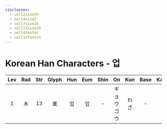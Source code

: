 ```yaml
---
cssclasses:
  - cell2size1h
  - cell4size2
  - cell7size1h
  - cell12size1h
  - cell4fontkr
  - cell12fontcn
---
```


# Korean Han Characters - 업

| Lev | Rad | Str | Glyph | Hun | Eum | Shin |    On     | Kun | Base | Kana | Simp | Man | Can  |  Viet  |
| :-: | :-: | :-: | :---: | :-: | :-: | :--: | :-------: | :-: | :--: | :--: | :--: | :-: | :--: | :----: |
|  1  |  木  | 13  |   業   |  업  |  업  |  -   | ギョウ<br>ゴウ | わざ  |  -   |  -   |  业   | yè  | jip6 | nghiệp |
